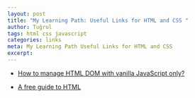 ```yaml
---
layout: post
title: "My Learning Path: Useful Links for HTML and CSS "
author: Tuğrul
tags: html css javascript
categories: links
meta: My Learning Path Useful Links for HTML and CSS
excerpt: 
---
```







- <a href="https://htmldom.dev/" target="_blank">How to manage HTML DOM with vanilla JavaScript only?</a>


- <a href="https://htmlreference.io/" target="_blank">A free guide to HTML</a>

